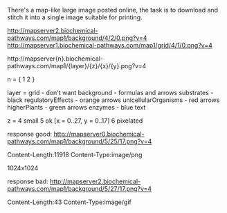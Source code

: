 There's a map-like large image posted online, the task is to download and stitch it into a single image suitable for printing.

http://mapserver2.biochemical-pathways.com/map1/background/4/2/0.png?v=4
http://mapserver1.biochemical-pathways.com/map1/grid/4/1/0.png?v=4


http://mapserver{n}.biochemical-pathways.com/map1/{layer}/{z}/{x}/{y}.png?v=4

n = { 1 2 }

layer = 
grid - don't want
background - formulas and arrows
substrates - black
regulatoryEffects - orange arrows
unicellularOrganisms - red arrows
higherPlants - green arrows
enzymes - blue text

z = 
4 small
5 ok        [x = 0..27, y = 0..17]
6 pixelated


response good: http://mapserver0.biochemical-pathways.com/map1/background/5/25/17.png?v=4

Content-Length:11918
Content-Type:image/png

1024x1024

response bad: http://mapserver2.biochemical-pathways.com/map1/background/5/27/17.png?v=4

Content-Length:43
Content-Type:image/gif